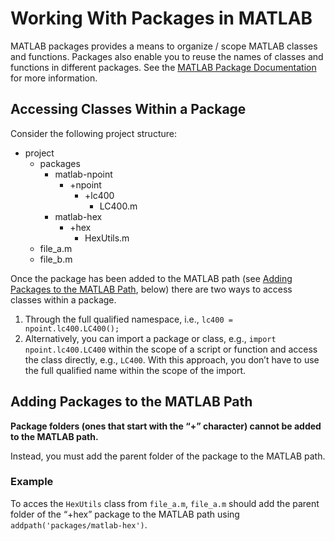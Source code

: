# Working With Packages in MATLAB

MATLAB packages provides a means to organize / scope MATLAB classes and functions. Packages also enable you to reuse the names of classes and functions in different packages.  See the [MATLAB Package Documentation](https://www.mathworks.com/help/matlab/matlab_oop/scoping-classes-with-packages.html) for more information.


<a name="access"></a>
## Accessing Classes Within a Package

Consider the following project structure:
- project 
  - packages  
    - matlab-npoint
      - +npoint
        - +lc400
          - LC400.m
    - matlab-hex
      - +hex
        - HexUtils.m
  - file_a.m
  - file_b.m

Once the package has been added to the MATLAB path (see [Adding Packages to the MATLAB Path](#adding), below) there are two ways to access classes within a package. 

  1. Through the full qualified namespace, i.e., `lc400 = npoint.lc400.LC400();`
  2. Alternatively, you can import a package or class, e.g., `import npoint.lc400.LC400` within the scope of a script or function and access the class directly, e.g., `LC400`.  With this approach, you don’t have to use the full qualified name within the scope of the import.

<a name="adding"></a>
## Adding Packages to the MATLAB Path 
 
**Package folders (ones that start with the  “+” character) cannot be added to the MATLAB path.** 

Instead, you must add the parent folder of the package to the MATLAB path. 

### Example

To acces the `HexUtils` class from `file_a.m`,  `file_a.m` should  add the parent folder of the “+hex” package to the MATLAB path using  `addpath('packages/matlab-hex')`.  

